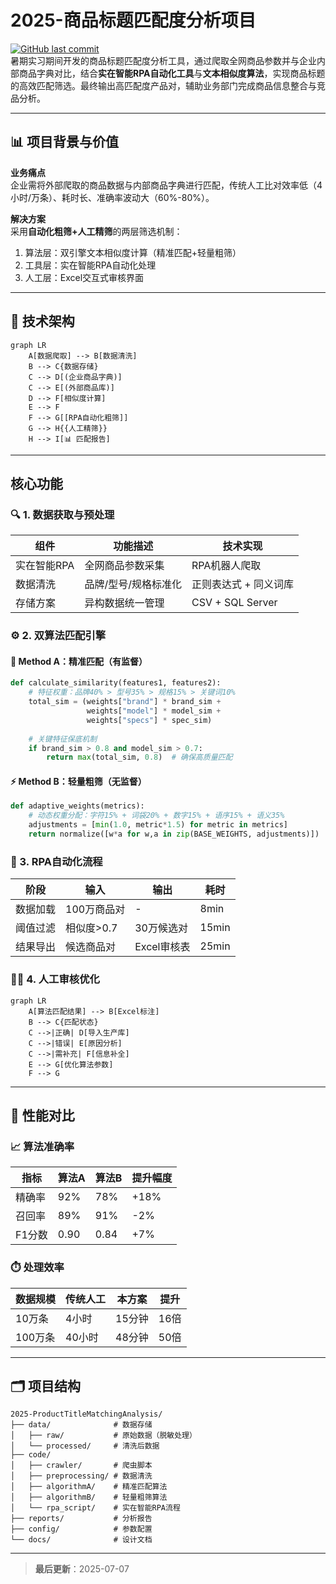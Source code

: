 # 2025-商品标题匹配度分析项目  

[![GitHub last commit](https://img.shields.io/github/last-commit/yourusername/2025-ProductTitleMatchingAnalysis)](https://github.com/yourusername/2025-ProductTitleMatchingAnalysis)  
暑期实习期间开发的商品标题匹配度分析工具，通过爬取全网商品参数并与企业内部商品字典对比，结合**实在智能RPA自动化工具**与**文本相似度算法**，实现商品标题的高效匹配筛选。最终输出高匹配度产品对，辅助业务部门完成商品信息整合与竞品分析。

---

## 📊 项目背景与价值  

**业务痛点**  
企业需将外部爬取的商品数据与内部商品字典进行匹配，传统人工比对效率低（4小时/万条）、耗时长、准确率波动大（60%-80%）。

**解决方案**  
采用**自动化粗筛+人工精筛**的两层筛选机制：  
1. 算法层：双引擎文本相似度计算（精准匹配+轻量粗筛）  
2. 工具层：实在智能RPA自动化处理  
3. 人工层：Excel交互式审核界面  

---

## 🔧 技术架构  

```mermaid
graph LR
    A[数据爬取] --> B[数据清洗]
    B --> C{数据存储}
    C --> D[(企业商品字典)]
    C --> E[(外部商品库)]
    D --> F[相似度计算]
    E --> F
    F --> G[[RPA自动化粗筛]]
    G --> H{{人工精筛}}
    H --> I[📊 匹配报告]
```

---

##  核心功能  

### 🔍 1. 数据获取与预处理  
| 组件 | 功能描述 | 技术实现 |
|------|----------|----------|
| 实在智能RPA | 全网商品参数采集 | RPA机器人爬取 |
| 数据清洗 | 品牌/型号/规格标准化 | 正则表达式 + 同义词库 |
| 存储方案 | 异构数据统一管理 | CSV + SQL Server |

### ⚙️ 2. 双算法匹配引擎  
#### 🎯 Method A：精准匹配（有监督）  
```python
def calculate_similarity(features1, features2):
    # 特征权重：品牌40% > 型号35% > 规格15% > 关键词10%
    total_sim = (weights["brand"] * brand_sim +
                 weights["model"] * model_sim +
                 weights["specs"] * spec_sim)
    
    # 关键特征保底机制
    if brand_sim > 0.8 and model_sim > 0.7:
        return max(total_sim, 0.8)  # 确保高质量匹配
```

#### ⚡ Method B：轻量粗筛（无监督）  
```python
def adaptive_weights(metrics):
    # 动态权重分配：字符15% + 词袋20% + 数字15% + 语序15% + 语义35%
    adjustments = [min(1.0, metric*1.5) for metric in metrics]
    return normalize([w*a for w,a in zip(BASE_WEIGHTS, adjustments)])
```

### 🤖 3. RPA自动化流程  
| 阶段 | 输入 | 输出 | 耗时 |
|------|------|------|------|
| 数据加载 | 100万商品对 | - | 8min |
| 阈值过滤 | 相似度>0.7 | 30万候选对 | 15min |
| 结果导出 | 候选商品对 | Excel审核表 | 25min |

### 👩‍💻 4. 人工审核优化  
```mermaid
graph LR
    A[算法匹配结果] --> B[Excel标注]
    B --> C{匹配状态}
    C -->|正确| D[导入生产库]
    C -->|错误| E[原因分析]
    C -->|需补充| F[信息补全]
    E --> G[优化算法参数]
    F --> G
```

---

## 🧮 性能对比  

### 📈 算法准确率  
| 指标 | 算法A | 算法B | 提升幅度 |
|------|-------|-------|----------|
| 精确率 | 92% | 78% | +18% |
| 召回率 | 89% | 91% | -2% |
| F1分数 | 0.90 | 0.84 | +7% |

### ⏱️ 处理效率  
| 数据规模 | 传统人工 | 本方案 | 提升 |
|----------|----------|--------|------|
| 10万条 | 4小时 | 15分钟 | 16倍 |
| 100万条 | 40小时 | 48分钟 | 50倍 |

---

## 🗂️ 项目结构  

```
2025-ProductTitleMatchingAnalysis/
├── data/              # 数据存储
│   ├── raw/           # 原始数据（脱敏处理）
│   └── processed/     # 清洗后数据
├── code/
│   ├── crawler/       # 爬虫脚本
│   ├── preprocessing/ # 数据清洗
│   ├── algorithmA/    # 精准匹配算法
│   ├── algorithmB/    # 轻量粗筛算法
│   └── rpa_script/    # 实在智能RPA流程
├── reports/           # 分析报告
├── config/            # 参数配置
└── docs/              # 设计文档
```

---

> **最后更新**：2025-07-07  

